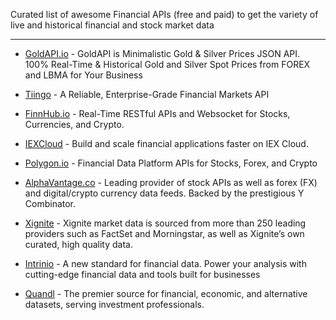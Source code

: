 Curated list of awesome Financial APIs (free and paid) to get the variety of live and historical financial and stock market data

---
* [GoldAPI.io](https://www.goldapi.io) - GoldAPI is Minimalistic Gold & Silver Prices JSON API. 100% Real-Time & Historical Gold and Silver Spot Prices from FOREX and LBMA for Your Business

* [Tiingo](https://api.tiingo.com/) - A Reliable, Enterprise-Grade Financial Markets API

* [FinnHub.io](https://finnhub.io/) - Real-Time RESTful APIs and Websocket for Stocks, Currencies, and Crypto.

* [IEXCloud](https://iexcloud.io/) - Build and scale financial applications faster on IEX Cloud.

* [Polygon.io](https://polygon.io/) - Financial Data Platform APIs for Stocks, Forex, and Crypto

* [AlphaVantage.co](https://www.alphavantage.co/) - Leading provider of stock APIs as well as forex (FX) and digital/crypto currency data feeds. Backed by the prestigious Y Combinator.

* [Xignite](https://www.xignite.com/) - Xignite market data is sourced from more than 250 leading providers such as FactSet and Morningstar, as well as Xignite’s own curated, high quality data.

* [Intrinio](https://intrinio.com/) - A new standard for financial data. Power your analysis with cutting-edge financial data and tools built for businesses

* [Quandl](https://www.quandl.com/) - The premier source for financial, economic, and alternative datasets, serving investment professionals. 
